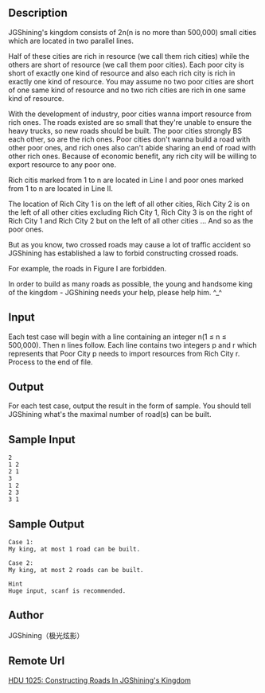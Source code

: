 ## Description
JGShining's kingdom consists of 2n(n is no more than 500,000) small cities which are located in two parallel lines.

Half of these cities are rich in resource (we call them rich cities) while the others are short of resource (we call them poor cities). Each poor city is short of exactly one kind of resource and also each rich city is rich in exactly one kind of resource. You may assume no two poor cities are short of one same kind of resource and no two rich cities are rich in one same kind of resource.

With the development of industry, poor cities wanna import resource from rich ones. The roads existed are so small that they're unable to ensure the heavy trucks, so new roads should be built. The poor cities strongly BS each other, so are the rich ones. Poor cities don't wanna build a road with other poor ones, and rich ones also can't abide sharing an end of road with other rich ones. Because of economic benefit, any rich city will be willing to export resource to any poor one.

Rich citis marked from 1 to n are located in Line I and poor ones marked from 1 to n are located in Line II.

The location of Rich City 1 is on the left of all other cities, Rich City 2 is on the left of all other cities excluding Rich City 1,  Rich City 3 is on the right of Rich City 1 and Rich City 2 but on the left of all other cities ... And so as the poor ones.

But as you know, two crossed roads may cause a lot of traffic accident so JGShining has established a law to forbid constructing crossed roads.

For example, the roads in Figure I are forbidden.

In order to build as many roads as possible, the young and handsome king of the kingdom - JGShining needs your help, please help him. ^_^

## Input
Each test case will begin with a line containing an integer n(1 ≤ n ≤ 500,000). Then n lines follow. Each line contains two integers p and r which represents that Poor City p needs to import resources from Rich City r. Process to the end of file.

## Output
For each test case, output the result in the form of sample. You should tell JGShining what's the maximal number of road(s) can be built.

## Sample Input
    2
    1 2
    2 1
    3
    1 2
    2 3
    3 1

## Sample Output
    Case 1:
    My king, at most 1 road can be built.

    Case 2:
    My king, at most 2 roads can be built.

    Hint
    Huge input, scanf is recommended.

## Author
JGShining（极光炫影）

## Remote Url

[HDU 1025: Constructing Roads In JGShining's Kingdom](http://acm.hdu.edu.cn/showproblem.php?pid=1025)
